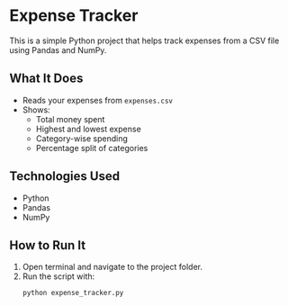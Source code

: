 # Expense Tracker

This is a simple Python project that helps track expenses from a CSV file using Pandas and NumPy.

## What It Does
- Reads your expenses from `expenses.csv`
- Shows:
  - Total money spent
  - Highest and lowest expense
  - Category-wise spending
  - Percentage split of categories

## Technologies Used
- Python
- Pandas
- NumPy

## How to Run It
1. Open terminal and navigate to the project folder.
2. Run the script with:
   ```bash
   python expense_tracker.py
